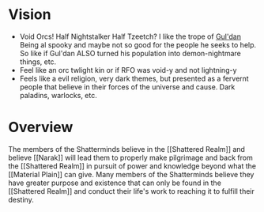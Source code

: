 # Vision
- Void Orcs! Half Nightstalker Half Tzeetch? I like the trope of [Gul'dan](https://wowpedia.fandom.com/wiki/Gul%27dan) Being al spooky and maybe not so good for the people he seeks to help. So like if Gul'dan ALSO turned his population into demon-nightmare things, etc. 
- Feel like an orc twlight kin or if RFO was void-y and not lightning-y
- Feels like a evil religion, very dark themes, but presented as a fervernt people that believe in their forces of the universe and cause. Dark paladins, warlocks, etc.
# Overview 
The members of the Shatterminds believe in the [[Shattered Realm]] and believe [[Narak]] will lead them to properly make pilgrimage and back from the [[Shattered Realm]] in pursuit of power and knowledge beyond what the [[Material Plain]] can give. Many members of the Shatterminds believe they have greater purpose and existence that can only be found in the [[Shattered Realm]] and conduct their life's work to reaching it to fulfill their destiny.
